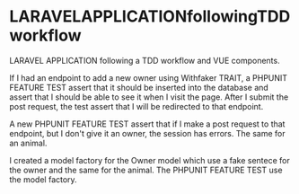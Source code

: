 # LARAVELAPPLICATIONfollowingTDDworkflow
LARAVEL APPLICATION following a TDD workflow and VUE components.

If I had an endpoint to add a new owner using Withfaker TRAIT, a PHPUNIT FEATURE TEST assert that it should be inserted into the database and assert that I should be able to see it when I visit the page. After I submit the post request, the test assert that I will be redirected to that endpoint.

A new PHPUNIT FEATURE TEST assert that if I make a post request to that endpoint, but I don't give it an owner, the session has errors. The same for an animal.

I created a model factory for the Owner model which use a fake sentece for the owner and the same for the animal. The PHPUNIT FEATURE TEST use the model factory.
